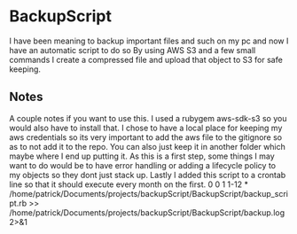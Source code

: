 # BackupScript
I have been meaning to backup important files and such on my pc and now I have an automatic script to do so
By using AWS S3 and a few small commands I create a compressed file and upload that object to S3 for safe keeping.
## Notes
A couple notes if you want to use this. I used a rubygem aws-sdk-s3 so you would also have to install that.
I chose to have a local place for keeping my aws credentials so its very important to add the aws file to the gitignore so as to not add it to the repo.
You can also just keep it in another folder which maybe where I end up putting it.
As this is a first step, some things I may want to do would be to have error handling or adding a lifecycle policy to my objects so they dont just stack up.
Lastly I added this script to a crontab line so that it should execute every month on the first.
0 0 1 1-12 * /home/patrick/Documents/projects/backupScript/BackupScript/backup_script.rb >> /home/patrick/Documents/projects/backupScript/BackupScript/backup.log 2>&1
